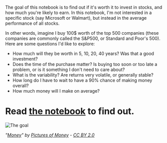The goal of this notebook is to find out if it's worth it to invest in stocks, and how much you're likely to earn. In this notebook, I'm not interested in a specific stock (say Microsoft or Walmart), but instead in the average performance of all stocks.

In other words, imagine I buy 100$ worth of the top 500 companies (these companies are commonly called the S&P500, or Standard and Poor's 500). Here are some questions I'd like to explore:

- How much will they be worth in 5, 10, 20, 40 years? Was that a good investment?
- Does the time of the purchase matter? Is buying too soon or too late a problem, or is it something I don't need to care about?
- What is the variability? Are returns very volatile, or generally stable?
- How long do I have to wait to have a 90% chance of making money overall?
- How much money will I make on average?

# Read [the notebook](https://github.com/harokb/how-good-are-stocks/blob/master/How%20good%20are%20stocks%3F.ipynb) to find out.

![The goal](https://c1.staticflickr.com/8/7693/17123251389_bed3c3a1ba_b.jpg)

*"[Money](https://www.flickr.com/photos/pictures-of-money/17123251389)" by [Pictures of Money](https://www.flickr.com/photos/pictures-of-money/) - [CC BY 2.0](https://creativecommons.org/licenses/by/2.0/)*
